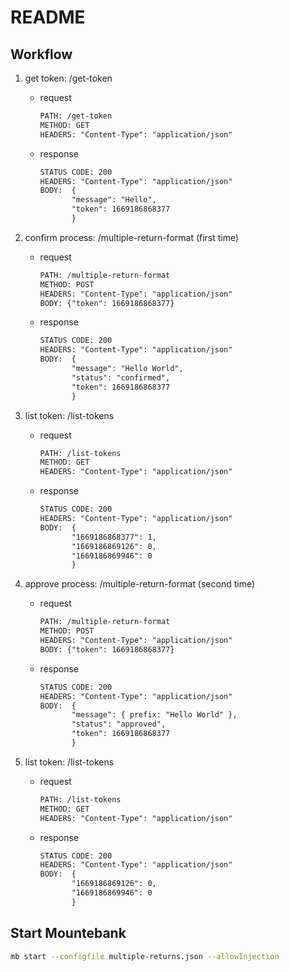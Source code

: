 # README

## Workflow

1. get token: /get-token

   - request

     ```txt
     PATH: /get-token
     METHOD: GET
     HEADERS: "Content-Type": "application/json"
     ```

   - response

     ```txt
     STATUS CODE: 200
     HEADERS: "Content-Type": "application/json"
     BODY:  {
            "message": "Hello",
            "token": 1669186868377
            }
     ```

2. confirm process: /multiple-return-format (first time)

   - request

     ```txt
     PATH: /multiple-return-format
     METHOD: POST
     HEADERS: "Content-Type": "application/json"
     BODY: {"token": 1669186868377}
     ```

   - response

     ```txt
     STATUS CODE: 200
     HEADERS: "Content-Type": "application/json"
     BODY:  {
            "message": "Hello World",
            "status": "confirmed",
            "token": 1669186868377
            }
     ```

3. list token: /list-tokens

   - request

     ```txt
     PATH: /list-tokens
     METHOD: GET
     HEADERS: "Content-Type": "application/json"
     ```

   - response

     ```txt
     STATUS CODE: 200
     HEADERS: "Content-Type": "application/json"
     BODY:  {
            "1669186868377": 1,
            "1669186869126": 0,
            "1669186869946": 0
            }
     ```

4. approve process: /multiple-return-format (second time)

   - request

     ```txt
     PATH: /multiple-return-format
     METHOD: POST
     HEADERS: "Content-Type": "application/json"
     BODY: {"token": 1669186868377}
     ```

   - response

     ```txt
     STATUS CODE: 200
     HEADERS: "Content-Type": "application/json"
     BODY:  {
            "message": { prefix: "Hello World" }, 
            "status": "approved",
            "token": 1669186868377
            }
     ```

5. list token: /list-tokens

   - request

     ```txt
     PATH: /list-tokens
     METHOD: GET
     HEADERS: "Content-Type": "application/json"
     ```

   - response

     ```txt
     STATUS CODE: 200
     HEADERS: "Content-Type": "application/json"
     BODY:  {
            "1669186869126": 0,
            "1669186869946": 0
            }
     ```

## Start Mountebank

```sh
mb start --configfile multiple-returns.json --allowInjection
```
